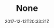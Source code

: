 ---
title: 'None'
draft: false
path: 05-the-caribbiean/_NIC1346.JPG
description: ''
date: 2017-12-12T20:33:21Z
location: None
size: 6000x4000
catergory: the-caribbiean
--- 